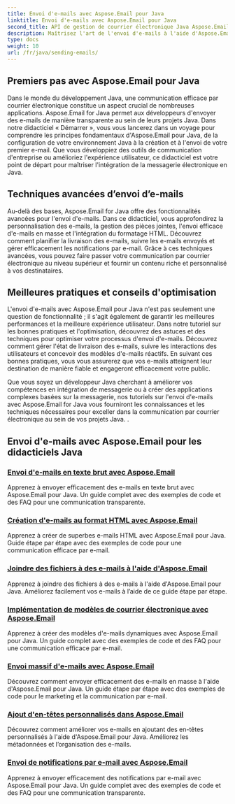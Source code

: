 ```yaml
---
title: Envoi d'e-mails avec Aspose.Email pour Java
linktitle: Envoi d'e-mails avec Aspose.Email pour Java
second_title: API de gestion de courrier électronique Java Aspose.Email
description: Maîtrisez l'art de l'envoi d'e-mails à l'aide d'Aspose.Email pour Java avec ces didacticiels complets. Apprenez à rédiger et à envoyer des e-mails sans effort.
type: docs
weight: 10
url: /fr/java/sending-emails/
---
```



## Premiers pas avec Aspose.Email pour Java

Dans le monde du développement Java, une communication efficace par courrier électronique constitue un aspect crucial de nombreuses applications. Aspose.Email for Java permet aux développeurs d'envoyer des e-mails de manière transparente au sein de leurs projets Java. Dans notre didacticiel « Démarrer », vous vous lancerez dans un voyage pour comprendre les principes fondamentaux d'Aspose.Email pour Java, de la configuration de votre environnement Java à la création et à l'envoi de votre premier e-mail. Que vous développiez des outils de communication d'entreprise ou amélioriez l'expérience utilisateur, ce didacticiel est votre point de départ pour maîtriser l'intégration de la messagerie électronique en Java.

## Techniques avancées d’envoi d’e-mails

Au-delà des bases, Aspose.Email for Java offre des fonctionnalités avancées pour l'envoi d'e-mails. Dans ce didacticiel, vous approfondirez la personnalisation des e-mails, la gestion des pièces jointes, l'envoi efficace d'e-mails en masse et l'intégration du formatage HTML. Découvrez comment planifier la livraison des e-mails, suivre les e-mails envoyés et gérer efficacement les notifications par e-mail. Grâce à ces techniques avancées, vous pouvez faire passer votre communication par courrier électronique au niveau supérieur et fournir un contenu riche et personnalisé à vos destinataires.

## Meilleures pratiques et conseils d'optimisation

L'envoi d'e-mails avec Aspose.Email pour Java n'est pas seulement une question de fonctionnalité ; il s'agit également de garantir les meilleures performances et la meilleure expérience utilisateur. Dans notre tutoriel sur les bonnes pratiques et l'optimisation, découvrez des astuces et des techniques pour optimiser votre processus d'envoi d'e-mails. Découvrez comment gérer l'état de livraison des e-mails, suivre les interactions des utilisateurs et concevoir des modèles d'e-mails réactifs. En suivant ces bonnes pratiques, vous vous assurerez que vos e-mails atteignent leur destination de manière fiable et engageront efficacement votre public.

Que vous soyez un développeur Java cherchant à améliorer vos compétences en intégration de messagerie ou à créer des applications complexes basées sur la messagerie, nos tutoriels sur l'envoi d'e-mails avec Aspose.Email for Java vous fourniront les connaissances et les techniques nécessaires pour exceller dans la communication par courrier électronique au sein de vos projets Java. .

## Envoi d'e-mails avec Aspose.Email pour les didacticiels Java
### [Envoi d'e-mails en texte brut avec Aspose.Email](./sending-plain-text-emails/)
Apprenez à envoyer efficacement des e-mails en texte brut avec Aspose.Email pour Java. Un guide complet avec des exemples de code et des FAQ pour une communication transparente.
### [Création d'e-mails au format HTML avec Aspose.Email](./creating-html-formatted-emails/)
Apprenez à créer de superbes e-mails HTML avec Aspose.Email pour Java. Guide étape par étape avec des exemples de code pour une communication efficace par e-mail.
### [Joindre des fichiers à des e-mails à l'aide d'Aspose.Email](./attaching-files-to-emails-using-aspose-email/)
Apprenez à joindre des fichiers à des e-mails à l'aide d'Aspose.Email pour Java. Améliorez facilement vos e-mails à l’aide de ce guide étape par étape.
### [Implémentation de modèles de courrier électronique avec Aspose.Email](./implementing-email-templates/)
Apprenez à créer des modèles d'e-mails dynamiques avec Aspose.Email pour Java. Un guide complet avec des exemples de code et des FAQ pour une communication efficace par e-mail.
### [Envoi massif d'e-mails avec Aspose.Email](./bulk-email-sending/)
Découvrez comment envoyer efficacement des e-mails en masse à l'aide d'Aspose.Email pour Java. Un guide étape par étape avec des exemples de code pour le marketing et la communication par e-mail.
### [Ajout d'en-têtes personnalisés dans Aspose.Email](./adding-custom-headers-in-aspose-email/)
Découvrez comment améliorer vos e-mails en ajoutant des en-têtes personnalisés à l'aide d'Aspose.Email pour Java. Améliorez les métadonnées et l’organisation des e-mails.
### [Envoi de notifications par e-mail avec Aspose.Email](./sending-email-notifications/)
Apprenez à envoyer efficacement des notifications par e-mail avec Aspose.Email pour Java. Un guide complet avec des exemples de code et des FAQ pour une communication transparente.